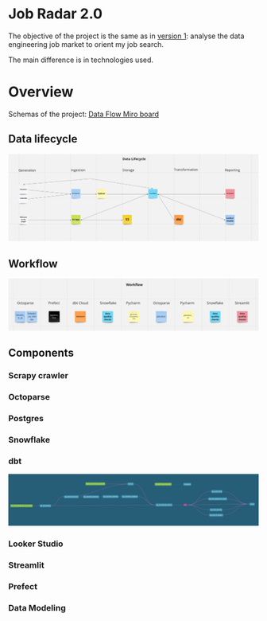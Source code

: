 # Job Radar 2.0

The objective of the project is the same as in [version 1](https://github.com/FelitaD/job-radar-1.0): 
analyse the data engineering job market to orient my job search.

The main difference is in technologies used.

# Overview
Schemas of the project: [Data Flow Miro board](https://miro.com/app/board/uXjVMNceW10=/?share_link_id=441240647617)

## Data lifecycle
![img.png](docs/data_lifecycle.png)

## Workflow
![img_1.png](docs/worfklow.png)

## Components

### Scrapy crawler

### Octoparse

### Postgres

### Snowflake

### dbt

![img.png](docs/lineage_graph.png)
### Looker Studio

### Streamlit

### Prefect

### Data Modeling

